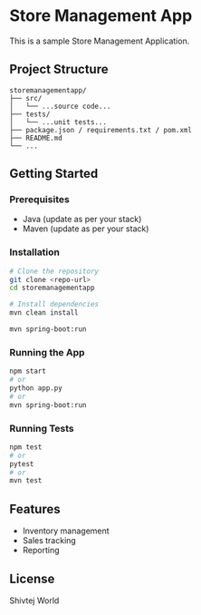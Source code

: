 # Store Management App

This is a sample Store Management Application.

## Project Structure

```
storemanagementapp/
├── src/
│   └── ...source code...
├── tests/
│   └── ...unit tests...
├── package.json / requirements.txt / pom.xml
├── README.md
└── ...
```

## Getting Started

### Prerequisites

- Java (update as per your stack)
- Maven (update as per your stack)

### Installation

```bash
# Clone the repository
git clone <repo-url>
cd storemanagementapp

# Install dependencies
mvn clean install

mvn spring-boot:run 
```

### Running the App

```bash
npm start
# or
python app.py
# or
mvn spring-boot:run
```

### Running Tests

```bash
npm test
# or
pytest
# or
mvn test
```

## Features

- Inventory management
- Sales tracking
- Reporting

## License

Shivtej World
